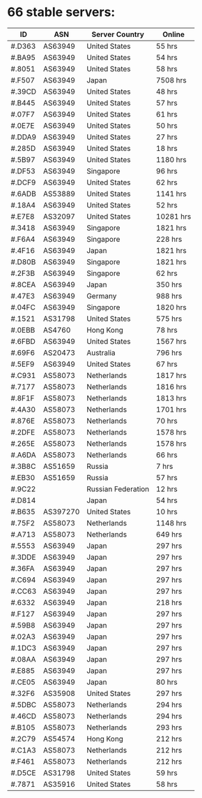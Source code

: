 # 66 stable servers:

| ID | ASN | Server Country | Online |
| ------ | ------ | ------ | ------ |
| #.D363 | AS63949 | United States | 55 hrs |
| #.BA95 | AS63949 | United States | 54 hrs |
| #.8051 | AS63949 | United States | 58 hrs |
| #.F507 | AS63949 | Japan | 7508 hrs |
| #.39CD | AS63949 | United States | 48 hrs |
| #.B445 | AS63949 | United States | 57 hrs |
| #.07F7 | AS63949 | United States | 61 hrs |
| #.0E7E | AS63949 | United States | 50 hrs |
| #.DDA9 | AS63949 | United States | 27 hrs |
| #.285D | AS63949 | United States | 18 hrs |
| #.5B97 | AS63949 | United States | 1180 hrs |
| #.DF53 | AS63949 | Singapore | 96 hrs |
| #.DCF9 | AS63949 | United States | 62 hrs |
| #.6ADB | AS53889 | United States | 1141 hrs |
| #.18A4 | AS63949 | United States | 52 hrs |
| #.E7E8 | AS32097 | United States | 10281 hrs |
| #.3418 | AS63949 | Singapore | 1821 hrs |
| #.F6A4 | AS63949 | Singapore | 228 hrs |
| #.4F16 | AS63949 | Japan | 1821 hrs |
| #.D80B | AS63949 | Singapore | 1821 hrs |
| #.2F3B | AS63949 | Singapore | 62 hrs |
| #.8CEA | AS63949 | Japan | 350 hrs |
| #.47E3 | AS63949 | Germany | 988 hrs |
| #.04FC | AS63949 | Singapore | 1820 hrs |
| #.1521 | AS31798 | United States | 575 hrs |
| #.0EBB | AS4760 | Hong Kong | 78 hrs |
| #.6FBD | AS63949 | United States | 1567 hrs |
| #.69F6 | AS20473 | Australia | 796 hrs |
| #.5EF9 | AS63949 | United States | 67 hrs |
| #.C931 | AS58073 | Netherlands | 1817 hrs |
| #.7177 | AS58073 | Netherlands | 1816 hrs |
| #.8F1F | AS58073 | Netherlands | 1813 hrs |
| #.4A30 | AS58073 | Netherlands | 1701 hrs |
| #.876E | AS58073 | Netherlands | 70 hrs |
| #.2DFE | AS58073 | Netherlands | 1578 hrs |
| #.265E | AS58073 | Netherlands | 1578 hrs |
| #.A6DA | AS58073 | Netherlands | 66 hrs |
| #.3B8C | AS51659 | Russia | 7 hrs |
| #.EB30 | AS51659 | Russia | 57 hrs |
| #.9C22 |  | Russian Federation | 12 hrs |
| #.D814 |  | Japan | 54 hrs |
| #.B635 | AS397270 | United States | 10 hrs |
| #.75F2 | AS58073 | Netherlands | 1148 hrs |
| #.A713 | AS58073 | Netherlands | 649 hrs |
| #.5553 | AS63949 | Japan | 297 hrs |
| #.3DDE | AS63949 | Japan | 297 hrs |
| #.36FA | AS63949 | Japan | 297 hrs |
| #.C694 | AS63949 | Japan | 297 hrs |
| #.CC63 | AS63949 | Japan | 297 hrs |
| #.6332 | AS63949 | Japan | 218 hrs |
| #.F127 | AS63949 | Japan | 297 hrs |
| #.59B8 | AS63949 | Japan | 297 hrs |
| #.02A3 | AS63949 | Japan | 297 hrs |
| #.1DC3 | AS63949 | Japan | 297 hrs |
| #.08AA | AS63949 | Japan | 297 hrs |
| #.E885 | AS63949 | Japan | 297 hrs |
| #.CE05 | AS63949 | Japan | 80 hrs |
| #.32F6 | AS35908 | United States | 297 hrs |
| #.5DBC | AS58073 | Netherlands | 294 hrs |
| #.46CD | AS58073 | Netherlands | 294 hrs |
| #.B105 | AS58073 | Netherlands | 293 hrs |
| #.2C79 | AS54574 | Hong Kong | 212 hrs |
| #.C1A3 | AS58073 | Netherlands | 212 hrs |
| #.F461 | AS58073 | Netherlands | 212 hrs |
| #.D5CE | AS31798 | United States | 59 hrs |
| #.7871 | AS35916 | United States | 58 hrs |

